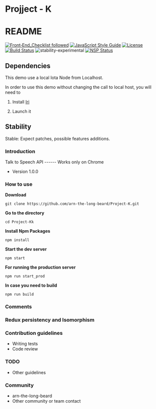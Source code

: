 # Projject - K #
# README #
[![Front‑End_Checklist followed](https://img.shields.io/badge/Front‑End_Checklist-followed-brightgreen.svg)](https://github.com/thedaviddias/Front-End-Checklist/)
[![JavaScript Style Guide](https://img.shields.io/badge/code_style-standard-brightgreen.svg)](https://standardjs.com)
[![License](https://img.shields.io/badge/License-BSD%203--Clause-blue.svg)](https://opensource.org/licenses/BSD-3-Clause)
[![Build Status](https://travis-ci.org/arn-the-long-beard/Project-K.svg?branch=master)](https://travis-ci.org/arn-the-long-beard/Project-K)
![stability-experimental](https://img.shields.io/badge/stability-experimental-orange.svg)
[![NSP Status](https://nodesecurity.io/orgs/krypted/projects/a7ff9f73-5491-4afc-a870-c39598826622/badge)](https://nodesecurity.io/orgs/krypted/projects/a7ff9f73-5491-4afc-a870-c39598826622)
## Dependencies ###

This demo use a local Iota Node from Localhost.

In order to use this demo without changing the call to local host, you will need to

1. Install [Iri](https://iota.readme.io/docs/install-iri)

2. Launch it

## Stability

Stable: Expect patches, possible features additions.

### Introduction ###

Talk to Speech API ------ Works only on Chrome

* Version
1.0.0


### How to use ###

**Download**

    git clone https://github.com/arn-the-long-beard/Project-K.git

**Go to the directory**
   
    cd Project-Kk
    
**Install Npm Packages**
    
    npm install 
    
**Start the dev server**
  
    npm start
    
**For running the production server**

    npm run start_prod  
  
**In case you need to build** 

    npm run build   
    
    
### Comments ####
 
    
### Redux persistency and Isomorphism ###


### Contribution guidelines ###

* Writing tests
* Code review

### TODO ###


* Other guidelines


### Community ###

* arn-the-long-beard
* Other community or team contact
 
